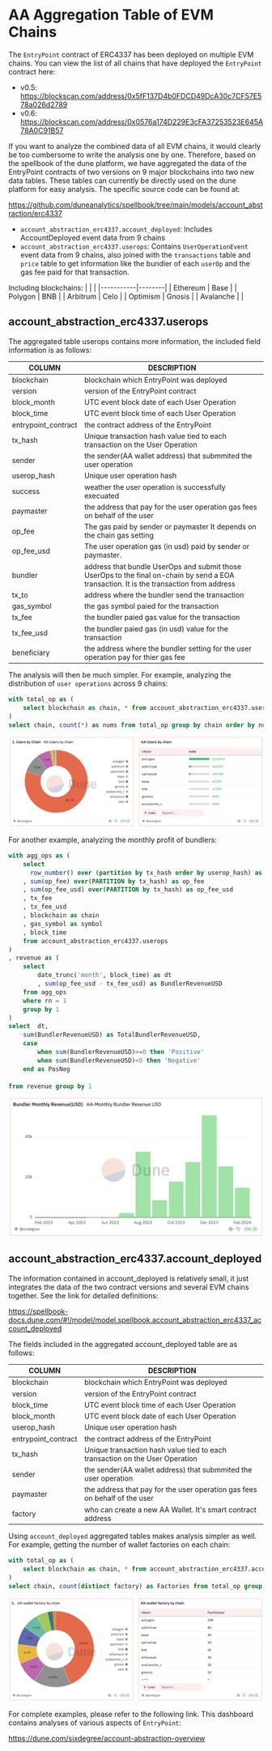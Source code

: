 # AA Aggregation Table of EVM Chains

The `EntryPoint` contract of ERC4337 has been deployed on multiple EVM chains. You can view the list of all chains that have deployed the `EntryPoint` contract here:

- v0.5: https://blockscan.com/address/0x5fF137D4b0FDCD49DcA30c7CF57E578a026d2789
- v0.6: https://blockscan.com/address/0x0576a174D229E3cFA37253523E645A78A0C91B57

If you want to analyze the combined data of all EVM chains, it would clearly be too cumbersome to write the analysis one by one. Therefore, based on the spellbook of the dune platform, we have aggregated the data of the EntryPoint contracts of two versions on 9 major blockchains into two new data tables. These tables can currently be directly used on the dune platform for easy analysis. The specific source code can be found at:

https://github.com/duneanalytics/spellbook/tree/main/models/account_abstraction/erc4337


- `account_abstraction_erc4337.account_deployed`: Includes AccountDeployed event data from 9 chains
- `account_abstraction_erc4337.userops`: Contains `UserOperationEvent` event data from 9 chains, also joined with the `transactions` table and `price` table to get information like the bundler of each `userOp` and the gas fee paid for that transaction.

Including blockchains:
|           |        |
|-----------|--------|
| Ethereum  | Base   |
| Polygon   | BNB    |
| Arbitrum  | Celo   |
| Optimism  | Gnosis |
| Avalanche |        |


## account_abstraction_erc4337.userops

The aggregated table userops contains more information, the included field information is as follows:

| COLUMN              | DESCRIPTION                                                                                                                              |
|---------------------|------------------------------------------------------------------------------------------------------------------------------------------|
| blockchain          | blockchain which EntryPoint was deployed                                                                                                 |
| version             | version of the EntryPoint contract                                                                                                       |
| block_month         | UTC event block date of each User Operation                                                                                              |
| block_time          | UTC event block time of each User Operation                                                                                              |
| entrypoint_contract | the contract address of the EntryPoint                                                                                                   |
| tx_hash             | Unique transaction hash value tied to each transaction on the User Operation                                                             |
| sender              | the sender(AA wallet address) that submmited the user operation                                                                          |
| userop_hash         | Unique user operation hash                                                                                                               |
| success             | weather the user operation is successfully execuated                                                                                     |
| paymaster           | the address that pay for the user operation gas fees on behalf of the user                                                               |
| op_fee              | The gas paid by sender or paymaster It depends on the chain gas setting                                                                  |
| op_fee_usd          | The user operation gas (in usd) paid by sender or paymaster.                                                                             |
| bundler             | address that bundle UserOps and submit those UserOps to the final on-chain by send a EOA transaction. It is the transaction from address |
| tx_to               | address where the bundler send the transaction                                                                                           |
| gas_symbol          | the gas symbol paied for the transaction                                                                                                 |
| tx_fee              | the bundler paied gas value for the transaction                                                                                          |
| tx_fee_usd          | the bundler paied gas (in usd) value for the transaction                                                                                 |
| beneficiary         | the address where the bundler setting for the user operation pay for thier gas fee                                                       |


The analysis will then be much simpler. For example, analyzing the distribution of `user operations` across 9 chains:

```sql
with total_op as (
    select blockchain as chain, * from account_abstraction_erc4337.userops 
)
select chain, count(*) as nums from total_op group by chain order by nums desc
```

![](img/agg-userop-distribution.png)

For another example, analyzing the monthly profit of bundlers:

```sql
with agg_ops as (
    select 
      row_number() over (partition by tx_hash order by userop_hash) as rn
    , sum(op_fee) over(PARTITION by tx_hash) as op_fee
    , sum(op_fee_usd) over(PARTITION by tx_hash) as op_fee_usd
    , tx_fee
    , tx_fee_usd
    , blockchain as chain
    , gas_symbol as symbol
    , block_time
    from account_abstraction_erc4337.userops 
)
, revenue as (
    select
        date_trunc('month', block_time) as dt
        , sum(op_fee_usd - tx_fee_usd) as BundlerRevenueUSD
    from agg_ops
    where rn = 1
    group by 1
)
select  dt, 
    sum(BundlerRevenueUSD) as TotalBundlerRevenueUSD,
    case 
        when sum(BundlerRevenueUSD)>=0 then 'Positive'
        when sum(BundlerRevenueUSD)<0 then 'Negative'
    end as PosNeg
        
from revenue group by 1

```

![](img/agg-monthly-revenue.png)

## account_abstraction_erc4337.account_deployed

The information contained in account_deployed is relatively small, it just integrates the data of the two contract versions and several EVM chains together. 
See the link for detailed definitions:

https://spellbook-docs.dune.com/#!/model/model.spellbook.account_abstraction_erc4337_account_deployed

The fields included in the aggregated account_deployed table are as follows:

| COLUMN              | DESCRIPTION                                                                  |
|---------------------|------------------------------------------------------------------------------|
| blockchain          | blockchain which EntryPoint was deployed                                     |
| version             | version of the EntryPoint contract                                           |
| block_time          | UTC event block time of each User Operation                                  |
| block_month         | UTC event block date of each User Operation                                  |
| userop_hash         | Unique user operation hash                                                   |
| entrypoint_contract | the contract address of the EntryPoint                                       |
| tx_hash             | Unique transaction hash value tied to each transaction on the User Operation |
| sender              | the sender(AA wallet address) that submmited the user operation              |
| paymaster           | the address that pay for the user operation gas fees on behalf of the user   |
| factory             | who can create a new AA Wallet. It's smart contract address                  


Using `account_deployed` aggregated tables makes analysis simpler as well. For example, getting the number of wallet factories on each chain:

``` sql
with total_op as (
    select blockchain as chain, * from account_abstraction_erc4337.account_deployed
)
select chain, count(distinct factory) as Factories from total_op group by 1 order by 2 desc
```

![](img/agg-account-deployed.png)

For complete examples, please refer to the following link. This dashboard contains analyses of various aspects of `EntryPoint`:

https://dune.com/sixdegree/account-abstraction-overview
